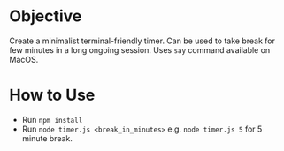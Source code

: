 # Objective

Create a minimalist terminal-friendly timer. 
Can be used to take break for few minutes in a long ongoing session. 
Uses `say` command available on MacOS. 

# How to Use
- Run `npm install`
- Run `node timer.js <break_in_minutes>` e.g. `node timer.js 5` for 5 minute break.